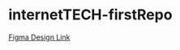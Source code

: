 # internetTECH-firstRepo
[Figma Design Link](https://www.figma.com/design/fJKJbzhizkRyN3xVDUHCQY/Esraa-Alaa-El-Din's-team-library?node-id=2334-465&m=dev&t=2RJhxpBZQFp50oSH-1)
